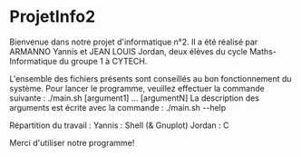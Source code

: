 # ProjetInfo2
Bienvenue dans notre projet d'informatique n°2.
Il a été réalisé par ARMANNO Yannis et JEAN LOUIS Jordan, deux élèves du cycle Maths-Informatique du groupe 1 à CYTECH.

L'ensemble des fichiers présents sont conseillés au bon fonctionnement du système.
Pour lancer le programme, veuillez effectuer la commande suivante : ./main.sh [argument1] ...  [argumentN]
La description des arguments est écrite avec la commande : ./main.sh --help

Répartition du travail : 
Yannis : Shell (& Gnuplot)
Jordan : C



Merci d'utiliser notre programme!
